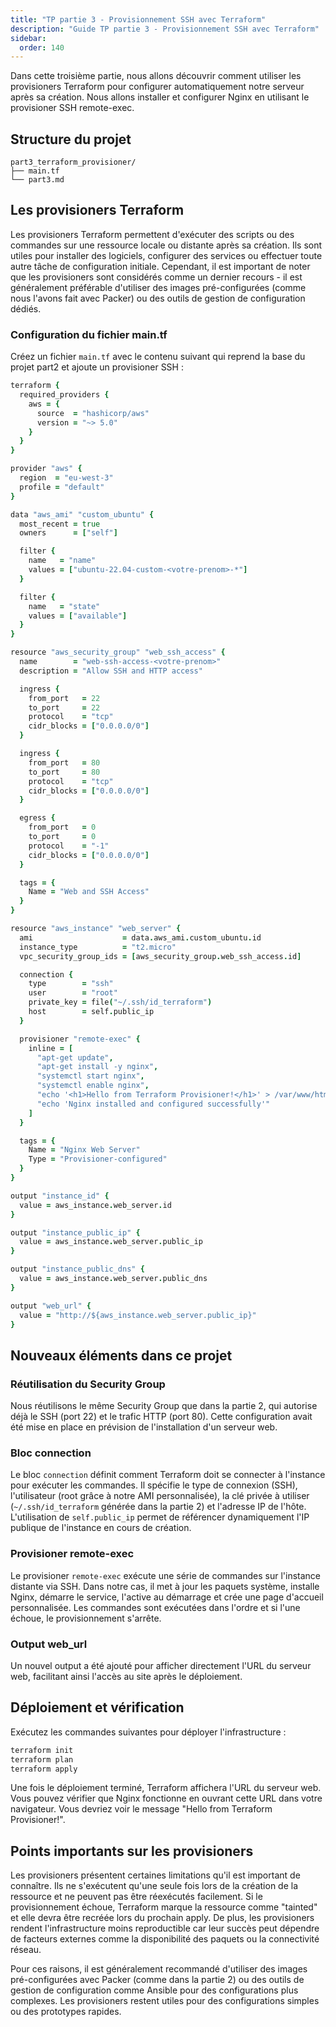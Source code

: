 ```yaml
---
title: "TP partie 3 - Provisionnement SSH avec Terraform"
description: "Guide TP partie 3 - Provisionnement SSH avec Terraform"
sidebar:
  order: 140
---
```



Dans cette troisième partie, nous allons découvrir comment utiliser les provisioners Terraform pour configurer automatiquement notre serveur après sa création. Nous allons installer et configurer Nginx en utilisant le provisioner SSH remote-exec.

## Structure du projet

```
part3_terraform_provisioner/
├── main.tf
└── part3.md
```

## Les provisioners Terraform

Les provisioners Terraform permettent d'exécuter des scripts ou des commandes sur une ressource locale ou distante après sa création. Ils sont utiles pour installer des logiciels, configurer des services ou effectuer toute autre tâche de configuration initiale. Cependant, il est important de noter que les provisioners sont considérés comme un dernier recours - il est généralement préférable d'utiliser des images pré-configurées (comme nous l'avons fait avec Packer) ou des outils de gestion de configuration dédiés.

### Configuration du fichier main.tf

Créez un fichier `main.tf` avec le contenu suivant qui reprend la base du projet part2 et ajoute un provisioner SSH :

```coffee
terraform {
  required_providers {
    aws = {
      source  = "hashicorp/aws"
      version = "~> 5.0"
    }
  }
}

provider "aws" {
  region  = "eu-west-3"
  profile = "default"
}

data "aws_ami" "custom_ubuntu" {
  most_recent = true
  owners      = ["self"]

  filter {
    name   = "name"
    values = ["ubuntu-22.04-custom-<votre-prenom>-*"]
  }

  filter {
    name   = "state"
    values = ["available"]
  }
}

resource "aws_security_group" "web_ssh_access" {
  name        = "web-ssh-access-<votre-prenom>"
  description = "Allow SSH and HTTP access"

  ingress {
    from_port   = 22
    to_port     = 22
    protocol    = "tcp"
    cidr_blocks = ["0.0.0.0/0"]
  }

  ingress {
    from_port   = 80
    to_port     = 80
    protocol    = "tcp"
    cidr_blocks = ["0.0.0.0/0"]
  }

  egress {
    from_port   = 0
    to_port     = 0
    protocol    = "-1"
    cidr_blocks = ["0.0.0.0/0"]
  }

  tags = {
    Name = "Web and SSH Access"
  }
}

resource "aws_instance" "web_server" {
  ami                    = data.aws_ami.custom_ubuntu.id
  instance_type          = "t2.micro"
  vpc_security_group_ids = [aws_security_group.web_ssh_access.id]

  connection {
    type        = "ssh"
    user        = "root"
    private_key = file("~/.ssh/id_terraform")
    host        = self.public_ip
  }

  provisioner "remote-exec" {
    inline = [
      "apt-get update",
      "apt-get install -y nginx",
      "systemctl start nginx",
      "systemctl enable nginx",
      "echo '<h1>Hello from Terraform Provisioner!</h1>' > /var/www/html/index.html",
      "echo 'Nginx installed and configured successfully'"
    ]
  }

  tags = {
    Name = "Nginx Web Server"
    Type = "Provisioner-configured"
  }
}

output "instance_id" {
  value = aws_instance.web_server.id
}

output "instance_public_ip" {
  value = aws_instance.web_server.public_ip
}

output "instance_public_dns" {
  value = aws_instance.web_server.public_dns
}

output "web_url" {
  value = "http://${aws_instance.web_server.public_ip}"
}
```

## Nouveaux éléments dans ce projet

### Réutilisation du Security Group

Nous réutilisons le même Security Group que dans la partie 2, qui autorise déjà le SSH (port 22) et le trafic HTTP (port 80). Cette configuration avait été mise en place en prévision de l'installation d'un serveur web.

### Bloc connection

Le bloc `connection` définit comment Terraform doit se connecter à l'instance pour exécuter les commandes. Il spécifie le type de connexion (SSH), l'utilisateur (root grâce à notre AMI personnalisée), la clé privée à utiliser (`~/.ssh/id_terraform` générée dans la partie 2) et l'adresse IP de l'hôte. L'utilisation de `self.public_ip` permet de référencer dynamiquement l'IP publique de l'instance en cours de création.

### Provisioner remote-exec

Le provisioner `remote-exec` exécute une série de commandes sur l'instance distante via SSH. Dans notre cas, il met à jour les paquets système, installe Nginx, démarre le service, l'active au démarrage et crée une page d'accueil personnalisée. Les commandes sont exécutées dans l'ordre et si l'une échoue, le provisionnement s'arrête.

### Output web_url

Un nouvel output a été ajouté pour afficher directement l'URL du serveur web, facilitant ainsi l'accès au site après le déploiement.

## Déploiement et vérification

Exécutez les commandes suivantes pour déployer l'infrastructure :

```bash
terraform init
terraform plan
terraform apply
```

Une fois le déploiement terminé, Terraform affichera l'URL du serveur web. Vous pouvez vérifier que Nginx fonctionne en ouvrant cette URL dans votre navigateur. Vous devriez voir le message "Hello from Terraform Provisioner!".

## Points importants sur les provisioners

Les provisioners présentent certaines limitations qu'il est important de connaître. Ils ne s'exécutent qu'une seule fois lors de la création de la ressource et ne peuvent pas être réexécutés facilement. Si le provisionnement échoue, Terraform marque la ressource comme "tainted" et elle devra être recréée lors du prochain apply. De plus, les provisioners rendent l'infrastructure moins reproductible car leur succès peut dépendre de facteurs externes comme la disponibilité des paquets ou la connectivité réseau.

Pour ces raisons, il est généralement recommandé d'utiliser des images pré-configurées avec Packer (comme dans la partie 2) ou des outils de gestion de configuration comme Ansible pour des configurations plus complexes. Les provisioners restent utiles pour des configurations simples ou des prototypes rapides.